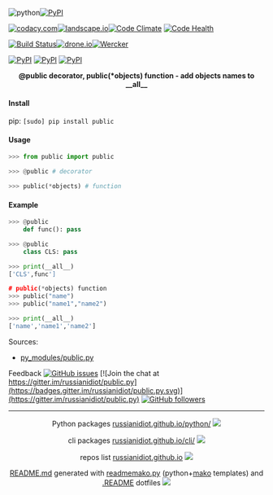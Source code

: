 ![python](https://img.shields.io/badge/language-python-blue.svg)[![PyPI](https://img.shields.io/pypi/pyversions/public.svg)](https://pypi.python.org/pypi/public)

[![codacy.com](https://img.shields.io/codacy/6692c8b8d1194b3db696b456b683ad94.svg)](https://www.codacy.com/app/russianidiot-github/public-py/dashboard)[![landscape.io](https://landscape.io/github/russianidiot/public.py/master/landscape.svg?style=flat)](https://landscape.io/github/russianidiot/public.py/master)[![Code Climate](https://img.shields.io/codeclimate/github/russianidiot/public.py.svg)](https://codeclimate.com/github/russianidiot/public.py)
[![Code Health](https://scrutinizer-ci.com/g/russianidiot/public.py/badges/quality-score.png?b=master)](https://scrutinizer-ci.com/g/russianidiot/public.py)

[![Build Status](https://travis-ci.org/russianidiot/public.py.svg?branch=master)](https://travis-ci.org/russianidiot/public.py)[![drone.io](https://drone.io/github.com/russianidiot/public.py/status.png)](https://drone.io/github.com/russianidiot/public.py)[![Wercker](https://img.shields.io/wercker/ci/russianidiot/public.py.svg)](https://app.wercker.com/#applications/None/)

[![PyPI](https://img.shields.io/pypi/v/public.svg)](https://pypi.python.org/pypi/public)
[![PyPI](https://img.shields.io/pypi/dm/public.svg)](https://pypi.python.org/pypi/public)
[![PyPI](https://img.shields.io/pypi/dd/public.svg)](https://pypi.python.org/pypi/public)

<p align="center">
	<b>@public decorator, public(*objects) function - add objects names to __all__</b>
</p>

#### Install

pip: 
`[sudo] pip install public`

#### Usage

```python
>>> from public import public

>>> @public # decorator

>>> public(*objects) # function

```

#### Example

```python
>>> @public
	def func(): pass

>>> @public
	class CLS: pass

>>> print(__all__)
['CLS',func']

# public(*objects) function
>>> public("name")
>>> public("name1","name2")

>>> print(__all__)
['name','name1','name2']

```

Sources:
*	[py_modules/public.py](https://github.com/russianidiot/public.py/blob/master/py_modules/public.py)

Feedback
[![GitHub issues](https://img.shields.io/github/issues/russianidiot/public.py.svg)](https://github.com/russianidiot/public.py/issues)
[![Join the chat at https://gitter.im/russianidiot/public.py](https://badges.gitter.im/russianidiot/public.py.svg)](https://gitter.im/russianidiot/public.py)
[![GitHub followers](https://img.shields.io/github/followers/russianidiot.svg?style=social&label=Follow)](https://github.com/russianidiot)

* * *

<p align="center">
	Python packages <a href="http://russianidiot.github.io/python/">russianidiot.github.io/python/</a>
	<img src="http://russianidiot.github.io/images/python/16.png" />
</p>
<p align="center">
	cli packages <a href="http://russianidiot.github.io/python/">russianidiot.github.io/cli/</a>
<img src="http://russianidiot.github.io/images/cli/16.png" />
</p>

<p align="center">
	repos list <a href="http://russianidiot.github.io/">russianidiot.github.io</a> <img src="http://russianidiot.github.io/images/star/16.png" />
</p>

<p align="center">
	<a href="https://raw.githubusercontent.com/russianidiot/public.py/master/README.md">README.md</a> generated with <a href="https://github.com/russianidiot/readme-mako.py">readmemako.py</a> (python+<a href="http://www.makotemplates.org/">mako</a> templates) and <a href="https://github.com/russianidiot-dotfiles/.README">.README</a> dotfiles 
<img src="http://russianidiot.github.io/images/book/16.png">
</p>
